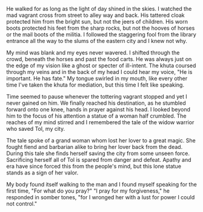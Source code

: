 He walked for as long as the light of day shined in the skies. I watched the mad vagrant cross from street to alley way and back. His tattered cloak protected him from the bright sun, but not the jeers of children. His worn boots protected his feet from the sharp rocks, but not the hooves of horses or the mail boots of the militia. I followed the staggering fool from the library entrance all the way to the slums of the eastern city and I knew not why.

My mind was blank and my eyes never wavered. I shifted through the crowd, beneath the horses and past the food carts. He was always just on the edge of my vision like a ghost or specter of ill-intent. The khuta coursed through my veins and in the back of my head I could hear my voice, "He is important. He has fate." My tongue swirled in my mouth, like every other time I've taken the khuta for mediation, but this time I felt like speaking.

Time seemed to pause whenever the tottering vagrant stopped and yet I never gained on him. We finally reached his destination, as he stumbled forward onto one knee, hands in prayer against his head. I looked beyond him to the focus of his attention a statue of a woman half crumbled. The reaches of my mind stirred and I remembered the tale of the widow warrior who saved Tol, my city.

The tale spoke of a grand woman whom lost her lover to a great magic. She fought fiend and barbarian alike to bring her lover back from the dead. During this tale she finds herself saving the city from some unseen force. Sacrificing herself all of Tol is spared from danger and defeat. Apathy and era have since forced this from the people's mind, but this lone statue stands as a sign of her valor.

My body found itself walking to the man and I found myself speaking for the first time, "For what do you pray?" "I pray for my forgiveness," he responded in somber tones, "for I wronged her with a lust for power I could not control."